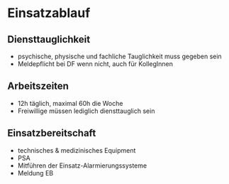 # Einsatzablauf
## Diensttauglichkeit
+ psychische, physische und fachliche Tauglichkeit muss gegeben sein
+ Meldepflicht bei DF wenn nicht, auch für KollegInnen

## Arbeitszeiten
+ 12h täglich, maximal 60h die Woche
+ Freiwillige müssen lediglich diensttauglich sein

## Einsatzbereitschaft
+ technisches & medizinisches Equipment
+ PSA
+ Mitführen der Einsatz-Alarmierungssysteme
+ Meldung EB
